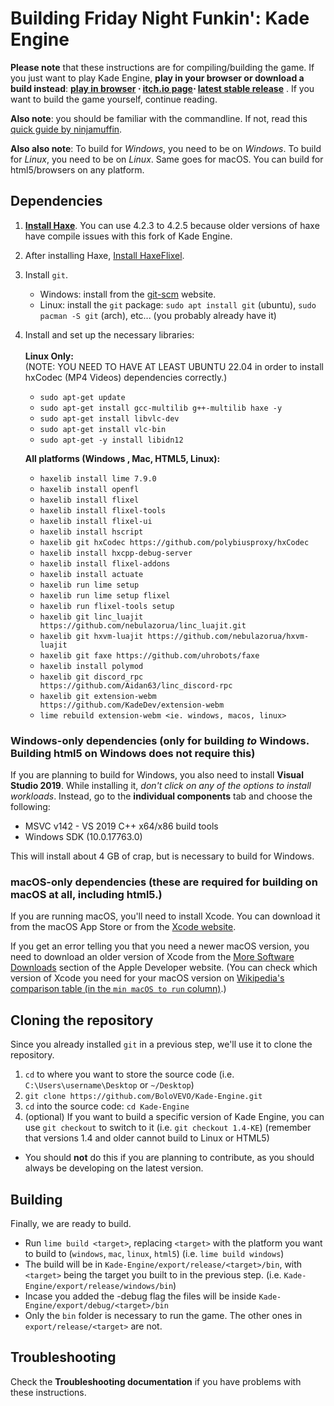# Building Friday Night Funkin': Kade Engine

**Please note** that these instructions are for compiling/building the game. If you just want to play Kade Engine, **play in your browser or download a build instead**: **[play in browser](https://v6p9d9t4.ssl.hwcdn.net/html/5778995/index.html) ⋅ [itch.io page](https://bolo24.itch.io/kade-engine-181)⋅ [latest stable release](https://github.com/BoloVEVO/Kade-Engine/releases/latest)** . If you want to build the game yourself, continue reading.

**Also note**: you should be familiar with the commandline. If not, read this [quick guide by ninjamuffin](https://ninjamuffin99.newgrounds.com/news/post/1090480).

**Also also note**: To build for *Windows*, you need to be on *Windows*. To build for *Linux*, you need to be on *Linux*. Same goes for macOS. You can build for html5/browsers on any platform.

## Dependencies
 1. **[Install Haxe](https://haxe.org/download/version/4.2.5/)**. You can use 4.2.3 to 4.2.5 because older versions of haxe have compile issues with this fork of Kade Engine.
 2. After installing Haxe, [Install HaxeFlixel](https://haxeflixel.com/documentation/install-haxeflixel/).
 3. Install `git`.
	 - Windows: install from the [git-scm](https://git-scm.com/downloads) website.
	 - Linux: install the `git` package: `sudo apt install git` (ubuntu), `sudo pacman -S git` (arch), etc... (you probably already have it)
 4. Install and set up the necessary libraries:
 	<br><br><b>Linux Only:</b> 
	<br>(NOTE: YOU NEED TO HAVE AT LEAST UBUNTU 22.04 in order to install hxCodec (MP4 Videos) dependencies correctly.)<br>
	* `sudo apt-get update`
	* `sudo apt-get install gcc-multilib g++-multilib haxe -y`
	* `sudo apt-get install libvlc-dev`
	* `sudo apt-get install vlc-bin`
	* `sudo apt-get -y install libidn12`
	
     <b>All platforms (Windows , Mac, HTML5, Linux):</b> 
	 - `haxelib install lime 7.9.0`
	 - `haxelib install openfl`
	 - `haxelib install flixel`
	 - `haxelib install flixel-tools`
	 - `haxelib install flixel-ui`
	 - `haxelib install hscript`
	 - `haxelib git hxCodec https://github.com/polybiusproxy/hxCodec`
	 - `haxelib install hxcpp-debug-server`
	 - `haxelib install flixel-addons`
	 - `haxelib install actuate`
	 - `haxelib run lime setup`
	 - `haxelib run lime setup flixel`
	 - `haxelib run flixel-tools setup`
	 - `haxelib git linc_luajit https://github.com/nebulazorua/linc_luajit.git`
	 - `haxelib git hxvm-luajit https://github.com/nebulazorua/hxvm-luajit`
	 - `haxelib git faxe https://github.com/uhrobots/faxe`
	 - `haxelib install polymod`
	 - `haxelib git discord_rpc https://github.com/Aidan63/linc_discord-rpc`
	 - `haxelib git extension-webm https://github.com/KadeDev/extension-webm`
	 - `lime rebuild extension-webm <ie. windows, macos, linux>`

### Windows-only dependencies (only for building *to* Windows. Building html5 on Windows does not require this)
If you are planning to build for Windows, you also need to install **Visual Studio 2019**. While installing it, *don't click on any of the options to install workloads*. Instead, go to the **individual components** tab and choose the following:

-   MSVC v142 - VS 2019 C++ x64/x86 build tools
-   Windows SDK (10.0.17763.0)

This will install about 4 GB of crap, but is necessary to build for Windows.

### macOS-only dependencies (these are required for building on macOS at all, including html5.)
If you are running macOS, you'll need to install Xcode. You can download it from the macOS App Store or from the [Xcode website](https://developer.apple.com/xcode/).

If you get an error telling you that you need a newer macOS version, you need to download an older version of Xcode from the [More Software Downloads](https://developer.apple.com/download/more/) section of the Apple Developer website. (You can check which version of Xcode you need for your macOS version on [Wikipedia's comparison table (in the `min macOS to run` column)](https://en.wikipedia.org/wiki/Xcode#Version_comparison_table).)

## Cloning the repository
Since you already installed `git` in a previous step, we'll use it to clone the repository.
1. `cd` to where you want to store the source code (i.e. `C:\Users\username\Desktop` or `~/Desktop`)
2. `git clone https://github.com/BoloVEVO/Kade-Engine.git`
3. `cd` into the source code: `cd Kade-Engine`
4. (optional) If you want to build a specific version of Kade Engine, you can use `git checkout` to switch to it (i.e. `git checkout 1.4-KE`) (remember that versions 1.4 and older cannot build to Linux or HTML5)
- You should **not** do this if you are planning to contribute, as you should always be developing on the latest version.

## Building
Finally, we are ready to build.

- Run `lime build <target>`, replacing `<target>` with the platform you want to build to (`windows`, `mac`, `linux`, `html5`) (i.e. `lime build windows`)
- The build will be in `Kade-Engine/export/release/<target>/bin`, with `<target>` being the target you built to in the previous step. (i.e. `Kade-Engine/export/release/windows/bin`)
- Incase you added the -debug flag the files will be inside `Kade-Engine/export/debug/<target>/bin`
- Only the `bin` folder is necessary to run the game. The other ones in `export/release/<target>` are not.

## Troubleshooting
Check the **Troubleshooting documentation** if you have problems with these instructions.
